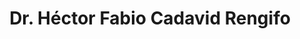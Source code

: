 ---
title: "Dr. Héctor Fabio Cadavid Rengifo"
position: "graduated phd student"
weight: 100
status:
  promoted: false # appear in home page
  former: true # former group member
  group_graduate: true # graduated phd student
contact:
  homepage: "https://www.linkedin.com/in/hectorcadavidrengifo"
  room: "Groningen, The Netherlands"
publications:
  pure: "https://www.rug.nl/staff/h.f.cadavid.rengifo/research"
  gscholar: "https://scholar.google.com/citations?user=k0dA0FoAAAAJ&hl=en"
  researchgate: "https://www.researchgate.net/profile/Hector-Cadavid"
  github: "https://github.com/hcadavid"
  
topics:
  - Software Architecture
  - Systems of Systems architecting
---